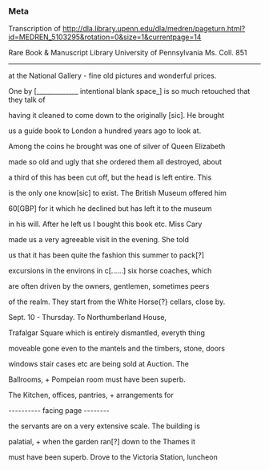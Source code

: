 ### Meta
Transcription of http://dla.library.upenn.edu/dla/medren/pageturn.html?id=MEDREN_5103295&rotation=0&size=1&currentpage=14
 
Rare Book & Manuscript Library University of Pennsylvania Ms. Coll. 851

-------------

at the National Gallery - fine old pictures and wonderful prices.

One by [_____________ intentional blank space_] is so much retouched that they talk of

having it cleaned to come down to the originally [sic]. He brought

us a guide book to London a hundred years ago to look at.

Among the coins he brought was one of silver of Queen Elizabeth

made so old and ugly that she ordered them all destroyed, about

a third of this has been cut off, but the head is left entire. This

is the only one know[sic] to exist. The British Museum offered him

60[GBP] for it which he declined but has left it to the museum

in his will. After he left us I bought this book etc. Miss Cary

made us a very agreeable visit in the evening. She told

us that it has been quite the fashion this summer to pack[?]

excursions in the environs in c[......] six horse coaches, which

are often driven by the owners, gentlemen, sometimes peers 

of the realm. They start from the White Horse{?} cellars, close by.

Sept. 10 - Thursday. To Northumberland House,

Trafalgar Square which is entirely dismantled, everyth thing

moveable gone even to the mantels and the timbers, stone, doors

windows stair cases etc are being sold at Auction. The

Ballrooms, + Pompeian room must have been superb.

The Kitchen, offices, pantries, + arrangements for

---------- facing page --------

the servants are on a very extensive scale. The building is 

palatial, + when the garden ran[?] down to the Thames it

must have been superb. Drove to the Victoria Station, luncheon
